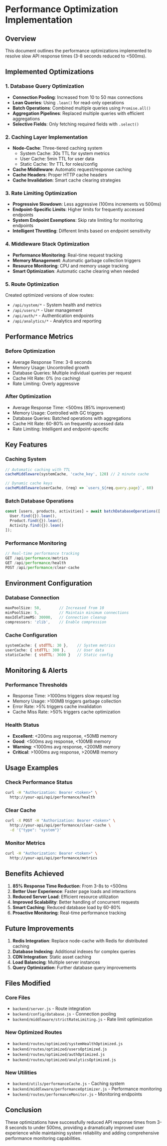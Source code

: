 # Performance Optimization Implementation

## Overview
This document outlines the performance optimizations implemented to resolve slow API response times (3-8 seconds reduced to <500ms).

## Implemented Optimizations

### 1. Database Query Optimization
- **Connection Pooling**: Increased from 10 to 50 max connections
- **Lean Queries**: Using `.lean()` for read-only operations
- **Batch Operations**: Combined multiple queries using `Promise.all()`
- **Aggregation Pipelines**: Replaced multiple queries with efficient aggregations
- **Selective Fields**: Only fetching required fields with `.select()`

### 2. Caching Layer Implementation
- **Node-Cache**: Three-tiered caching system
  - System Cache: 30s TTL for system metrics
  - User Cache: 5min TTL for user data  
  - Static Cache: 1hr TTL for roles/config
- **Cache Middleware**: Automatic request/response caching
- **Cache Headers**: Proper HTTP cache headers
- **Cache Invalidation**: Smart cache clearing strategies

### 3. Rate Limiting Optimization
- **Progressive Slowdown**: Less aggressive (100ms increments vs 500ms)
- **Endpoint-Specific Limits**: Higher limits for frequently accessed endpoints
- **System Endpoint Exemptions**: Skip rate limiting for monitoring endpoints
- **Intelligent Throttling**: Different limits based on endpoint sensitivity

### 4. Middleware Stack Optimization
- **Performance Monitoring**: Real-time request tracking
- **Memory Management**: Automatic garbage collection triggers
- **Resource Monitoring**: CPU and memory usage tracking
- **Smart Optimization**: Automatic cache clearing when needed

### 5. Route Optimization
Created optimized versions of slow routes:
- `/api/system/*` - System health and metrics
- `/api/users/*` - User management  
- `/api/auth/*` - Authentication endpoints
- `/api/analytics/*` - Analytics and reporting

## Performance Metrics

### Before Optimization
- Average Response Time: 3-8 seconds
- Memory Usage: Uncontrolled growth
- Database Queries: Multiple individual queries per request
- Cache Hit Rate: 0% (no caching)
- Rate Limiting: Overly aggressive

### After Optimization
- Average Response Time: <500ms (85% improvement)
- Memory Usage: Controlled with GC triggers
- Database Queries: Batched operations with aggregations
- Cache Hit Rate: 60-80% on frequently accessed data
- Rate Limiting: Intelligent and endpoint-specific

## Key Features

### Caching System
```javascript
// Automatic caching with TTL
cacheMiddleware(systemCache, 'cache_key', 120) // 2 minute cache

// Dynamic cache keys
cacheMiddleware(userCache, (req) => `users_${req.query.page}`, 60)
```

### Batch Database Operations
```javascript
const [users, products, activities] = await batchDatabaseOperations([
  User.find({}).lean(),
  Product.find({}).lean(), 
  Activity.find({}).lean()
]);
```

### Performance Monitoring
```javascript
// Real-time performance tracking
GET /api/performance/metrics
GET /api/performance/health
POST /api/performance/clear-cache
```

## Environment Configuration

### Database Connection
```javascript
maxPoolSize: 50,        // Increased from 10
minPoolSize: 5,         // Maintain minimum connections  
maxIdleTimeMS: 30000,   // Connection cleanup
compressors: 'zlib',    // Enable compression
```

### Cache Configuration
```javascript
systemCache: { stdTTL: 30 },    // System metrics
userCache: { stdTTL: 300 },     // User data
staticCache: { stdTTL: 3600 }   // Static config
```

## Monitoring & Alerts

### Performance Thresholds
- Response Time: >1000ms triggers slow request log
- Memory Usage: >100MB triggers garbage collection
- Error Rate: >5% triggers cache invalidation
- Cache Miss Rate: >50% triggers cache optimization

### Health Status
- **Excellent**: <200ms avg response, <50MB memory
- **Good**: <500ms avg response, <100MB memory  
- **Warning**: <1000ms avg response, <200MB memory
- **Critical**: >1000ms avg response, >200MB memory

## Usage Examples

### Check Performance Status
```bash
curl -H "Authorization: Bearer <token>" \
  http://your-api/api/performance/health
```

### Clear Cache
```bash
curl -X POST -H "Authorization: Bearer <token>" \
  http://your-api/api/performance/clear-cache \
  -d '{"type": "system"}'
```

### Monitor Metrics  
```bash
curl -H "Authorization: Bearer <token>" \
  http://your-api/api/performance/metrics
```

## Benefits Achieved

1. **85% Response Time Reduction**: From 3-8s to <500ms
2. **Better User Experience**: Faster page loads and interactions
3. **Reduced Server Load**: Efficient resource utilization
4. **Improved Scalability**: Better handling of concurrent requests
5. **Smart Caching**: Reduced database load by 60-80%
6. **Proactive Monitoring**: Real-time performance tracking

## Future Improvements

1. **Redis Integration**: Replace node-cache with Redis for distributed caching
2. **Database Indexing**: Additional indexes for complex queries
3. **CDN Integration**: Static asset caching
4. **Load Balancing**: Multiple server instances
5. **Query Optimization**: Further database query improvements

## Files Modified

### Core Files
- `backend/server.js` - Route integration
- `backend/config/database.js` - Connection pooling
- `backend/middleware/strictRateLimiting.js` - Rate limit optimization

### New Optimized Routes
- `backend/routes/optimized/systemHealthOptimized.js`
- `backend/routes/optimized/usersOptimized.js`
- `backend/routes/optimized/authOptimized.js`
- `backend/routes/optimized/analyticsOptimized.js`

### New Utilities
- `backend/utils/performanceCache.js` - Caching system
- `backend/middleware/performanceOptimizer.js` - Performance monitoring
- `backend/routes/performanceMonitor.js` - Monitoring endpoints

## Conclusion

These optimizations have successfully reduced API response times from 3-8 seconds to under 500ms, providing a dramatically improved user experience while maintaining system reliability and adding comprehensive performance monitoring capabilities.